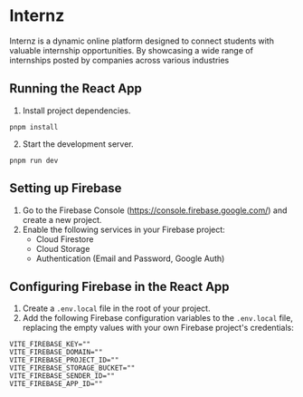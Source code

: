 # Internz

Internz is a dynamic online platform designed to connect students with valuable internship opportunities. By showcasing a wide range of internships posted by companies across various industries

## Running the React App

1. Install project dependencies.

```
pnpm install
```

2. Start the development server.

```
pnpm run dev
```

## Setting up Firebase

1. Go to the Firebase Console (https://console.firebase.google.com/) and create a new project.
1. Enable the following services in your Firebase project:
   - Cloud Firestore
   - Cloud Storage
   - Authentication (Email and Password, Google Auth)

## Configuring Firebase in the React App

1. Create a `.env.local` file in the root of your project.
2. Add the following Firebase configuration variables to the `.env.local` file, replacing the empty values with your own Firebase project's credentials:

```
VITE_FIREBASE_KEY=""
VITE_FIREBASE_DOMAIN=""
VITE_FIREBASE_PROJECT_ID=""
VITE_FIREBASE_STORAGE_BUCKET=""
VITE_FIREBASE_SENDER_ID=""
VITE_FIREBASE_APP_ID=""
```
